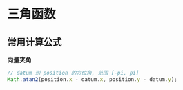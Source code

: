 # 三角函数

## 常用计算公式

**向量夹角**

```typescript
// datum 到 position 的方位角, 范围 [-pi, pi]
Math.atan2(position.x - datum.x, position.y - datum.y);
```
